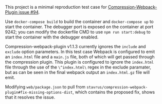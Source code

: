 This project is a minimal reproduction test case for [Compression-Webpack-Plugin issue #94](https://github.com/webpack-contrib/compression-webpack-plugin/issues/94).

Use `docker-compose build` to build the container and `docker-compose up` to start the container. The debugger port is exposed on the container at port 9242; you can modify the dockerfile CMD to use `npm run start:debug` to start the container with the debugger enabled.

Compression-webpack-plugin v1.1.3 currently ignores the `include` and `exclude` option parameters. In this test case Webpack is configured to emit an `index.html` file and a `main.js` file, both of which will get passed through the compression plugin. This plugin is configured to ignore the `index.html` file through the use of the `\^index.html\` regex in the exclude paramater, but as can be seen in the final webpack output an `index.html.gz` file will emit.

Modifying `web/package.json` to pull from `stavrus/compression-webpack-plugin#fix-missing-options-dist`, which contains the proposed fix, shows that it resolves the issue.
